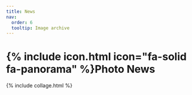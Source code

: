 ```yaml
---
title: News
nav:
  order: 6
  tooltip: Image archive
---
```


# {% include icon.html icon="fa-solid fa-panorama" %}Photo News

{% include collage.html %}
